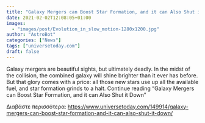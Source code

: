 ```yaml
---
title: "Galaxy Mergers can Boost Star Formation, and it can Also Shut it Down"
date: 2021-02-02T12:08:05+01:00
images:
  - "images/post/Evolution_in_slow_motion-1280x1200.jpg"
author: "AstroBot"
categories: ["News"]
tags: ["universetoday.com"]
draft: false
---
```


Galaxy mergers are beautiful sights, but ultimately deadly. In the midst of the collision, the combined galaxy will shine brighter than it ever has before. But that glory comes with a price: all those new stars use up all the available fuel, and star formation grinds to a halt. Continue reading “Galaxy Mergers can Boost Star Formation, and it can Also Shut it Down” 

Διαβάστε περισσότερα: https://www.universetoday.com/149914/galaxy-mergers-can-boost-star-formation-and-it-can-also-shut-it-down/

